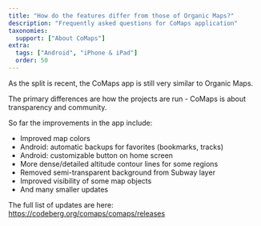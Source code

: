 ```yaml
---
title: "How do the features differ from those of Organic Maps?"
description: "Frequently asked questions for CoMaps application"
taxonomies:
  support: ["About CoMaps"]
extra:
  tags: ["Android", "iPhone & iPad"]
  order: 50
---
```


As the split is recent, the CoMaps app is still very similar to Organic Maps.

The primary differences are how the projects are run - CoMaps is about transparency and community.

So far the improvements in the app include:

- Improved map colors
- Android: automatic backups for favorites (bookmarks, tracks)
- Android: customizable button on home screen
- More dense/detailed altitude contour lines for some regions
- Removed semi-transparent background from Subway layer
- Improved visibility of some map objects
- And many smaller updates


The full list of updates are here:
https://codeberg.org/comaps/comaps/releases
